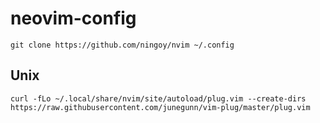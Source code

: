 # neovim-config

`git clone https://github.com/ningoy/nvim ~/.config`

## Unix

`curl -fLo ~/.local/share/nvim/site/autoload/plug.vim --create-dirs https://raw.githubusercontent.com/junegunn/vim-plug/master/plug.vim`
